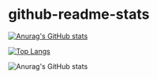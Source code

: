 # github-readme-stats
[![Anurag's GitHub stats](https://github-readme-stats.vercel.app/api?username=Reenadivya&show_icons=true&theme=synthwave)](https://github.com/Reenadivya/github-readme-stats)


[![Top Langs](https://github-readme-stats.vercel.app/api/top-langs/?username=Reenadivya&langs_count=8&show_icons=true&theme=synthwave)](https://github.com/Reenadivya/github-readme-stats)

![Anurag's GitHub stats](https://github-readme-stats.vercel.app/api?username=anuraghazra&show_icons=true&theme=synthwave)
